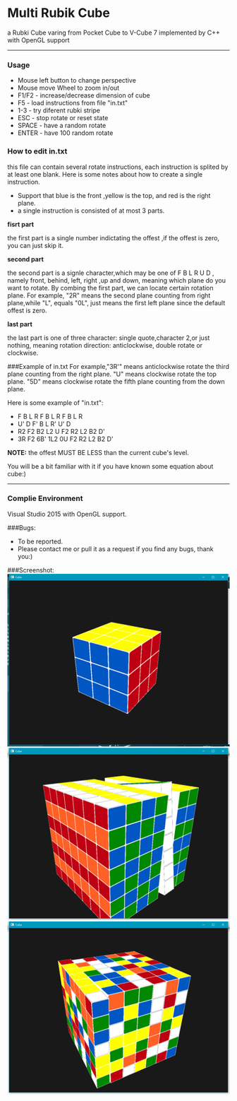 # Multi Rubik Cube
a Rubki Cube varing from Pocket Cube to V-Cube 7 implemented by C++ with OpenGL support

***
### Usage
- Mouse left button to change perspective
- Mouse move Wheel to zoom in/out
- F1/F2 - increase/decrease dimension of cube
- F5 - load instructions from file "in.txt"
- 1-3 - try diferent rubki stripe
- ESC - stop rotate or reset state
- SPACE - have a random rotate
- ENTER - have 100 random rotate

### How to edit in.txt
this file can contain several rotate instructions, each instruction is splited by at least one blank.
Here is some notes about how to create a single instruction.
- Support that blue is the front ,yellow is the top, and red is the right plane.
- a single instruction is consisted of at most 3 parts.

**fisrt part**

the first part is a single number indictating the offest ,if the offest is zero, you can just skip it.

**second part**

the second part is a signle character,which may be one of F B L R U D , namely front, behind, left, right ,up and down, meaning which plane do you want to rotate. By combing the first part, we can locate certain rotation plane. For example, "2R" means the second plane counting from right plane,while "L", equals "0L", just means the first left plane since the default offest is zero.

**last part**

the last part is one of three character: single quote,character 2,or just nothing, meaning rotation direction: anticlockwise, double rotate or clockwise.

###Example of in.txt
For example,"3R'" means anticlockwise rotate the third plane counting from the right plane. "U" means clockwise rotate the top plane. "5D" means clockwise rotate the fifth plane counting from the down plane.

Here is some example of "in.txt":
- F B L R F B L R F B L R
- U' D F' B L R' U' D
- R2 F2 B2 L2 U F2 R2 L2 B2 D'
- 3R F2 6B' 1L2 0U F2 R2 L2 B2 D'

**NOTE:**  the offest MUST BE LESS than the current cube's level.

You will be a bit familiar with it if you have known some equation about cube:)

***

### Complie Environment
Visual Studio 2015 with OpenGL support.

###Bugs:
- To be reported.
- Please contact me or pull it as a request if you find any bugs, thank you:)

###Screenshot:
![image](https://github.com/KaitoHH/Multi-Rubik-Cube/blob/master/screenshot01.png)
![image](https://github.com/KaitoHH/Multi-Rubik-Cube/blob/master/screenshot02.png)
![image](https://github.com/KaitoHH/Multi-Rubik-Cube/blob/master/screenshot03.png)